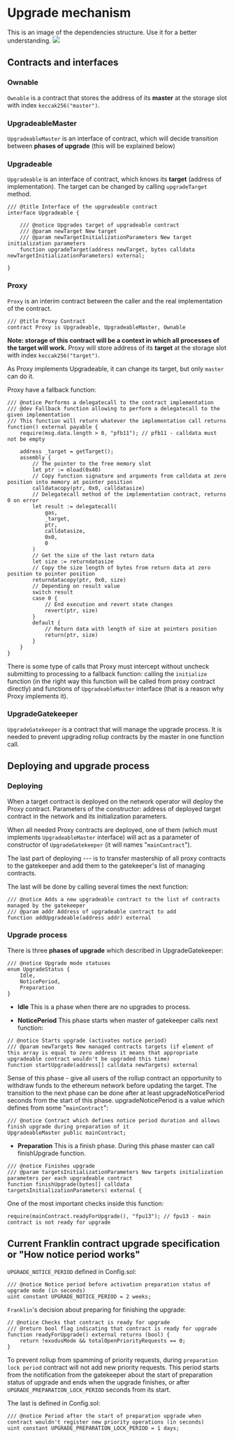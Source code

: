 # Upgrade mechanism

This is an image of the dependencies structure.
Use it for a better understanding.
![](https://i.imgur.com/nXRKt8a.png)

## Contracts and interfaces

### Ownable

`Ownable` is a contract that stores the address of its **master** at the storage slot with index `keccak256("master")`.

### UpgradeableMaster

`UpgradeableMaster` is an interface of contract, which will decide transition between **phases of upgrade** (this will be explained below)

### Upgradeable

`Upgradeable` is an interface of contract, which knows its **target** (address of implementation). The target can be changed by calling `upgradeTarget` method.

```sol
/// @title Interface of the upgradeable contract
interface Upgradeable {

    /// @notice Upgrades target of upgradeable contract
    /// @param newTarget New target
    /// @param newTargetInitializationParameters New target initialization parameters
    function upgradeTarget(address newTarget, bytes calldata newTargetInitializationParameters) external;

}
```

### Proxy

`Proxy` is an interim contract between the caller and the real implementation of the contract.

```sol
/// @title Proxy Contract
contract Proxy is Upgradeable, UpgradeableMaster, Ownable
```

**Note: storage of this contract will be a context in which all processes of the target will work.** Proxy will store address of its **target** at the storage slot with index `keccak256("target")`.

As Proxy implements Upgradeable, it can change its target, but only `master` can do it.

Proxy have a fallback function:

```sol
/// @notice Performs a delegatecall to the contract implementation
/// @dev Fallback function allowing to perform a delegatecall to the given implementation
/// This function will return whatever the implementation call returns
function() external payable {
    require(msg.data.length > 0, "pfb11"); // pfb11 - calldata must not be empty

    address _target = getTarget();
    assembly {
        // The pointer to the free memory slot
        let ptr := mload(0x40)
        // Copy function signature and arguments from calldata at zero position into memory at pointer position
        calldatacopy(ptr, 0x0, calldatasize)
        // Delegatecall method of the implementation contract, returns 0 on error
        let result := delegatecall(
            gas,
            _target,
            ptr,
            calldatasize,
            0x0,
            0
        )
        // Get the size of the last return data
        let size := returndatasize
        // Copy the size length of bytes from return data at zero position to pointer position
        returndatacopy(ptr, 0x0, size)
        // Depending on result value
        switch result
        case 0 {
            // End execution and revert state changes
            revert(ptr, size)
        }
        default {
            // Return data with length of size at pointers position
            return(ptr, size)
        }
    }
}
```

There is some type of calls that Proxy must intercept without uncheck submitting to processing to a fallback function: calling the `initialize` function (in the right way this function will be called from proxy contract directly) and functions of `UpgradeableMaster` interface (that is a reason why Proxy implements it).

### UpgradeGatekeeper

`UpgradeGatekeeper` is a contract that will manage the upgrade process. It is needed to prevent upgrading rollup contracts by the master in one function call.

## Deploying and upgrade process

### Deploying

When a target contract is deployed on the network operator will deploy the Proxy contract. Parameters of the constructor: address of deployed target contract in the network and its initialization parameters.

When all needed Proxy contracts are deployed, one of them (which must implements `UpgradeableMaster` interface) will act as a parameter of constructor of `UpgradeGatekeeper` (it will names "`mainContract`").

The last part of deploying --- is to transfer mastership of all proxy contracts to the gatekeeper and add them to the gatekeeper's list of managing contracts.

The last will be done by calling several times the next function:

```sol
/// @notice Adds a new upgradeable contract to the list of contracts managed by the gatekeeper
/// @param addr Address of upgradeable contract to add
function addUpgradeable(address addr) external
```

### Upgrade process

There is three **phases of upgrade** which described in UpgradeGatekeeper:

```sol
/// @notice Upgrade mode statuses
enum UpgradeStatus {
    Idle,
    NoticePeriod,
    Preparation
}
```

* **Idle**
This is a phase when there are no upgrades to process.

* **NoticePeriod**
This phase starts when master of gatekeeper calls next function:
```sol
// @notice Starts upgrade (activates notice period)
/// @param newTargets New managed contracts targets (if element of this array is equal to zero address it means that appropriate upgradeable contract wouldn't be upgraded this time)
function startUpgrade(address[] calldata newTargets) external
```
Sense of this phase - give all users of the rollup contract an opportunity to withdraw funds to the ethereum network before updating the target. The transition to the next phase can be done after at least upgradeNoticePeriod seconds from the start of this phase. upgradeNoticePeriod is a value which defines from some "`mainContract`":
```sol
/// @notice Contract which defines notice period duration and allows finish upgrade during preparation of it
UpgradeableMaster public mainContract;
```

* **Preparation**
This is a finish phase. During this phase master can call finishUpgrade function.
```sol
/// @notice Finishes upgrade
/// @param targetsInitializationParameters New targets initialization parameters per each upgradeable contract
function finishUpgrade(bytes[] calldata targetsInitializationParameters) external {
```

One of the most important checks inside this function:
```sol
require(mainContract.readyForUpgrade(), "fpu13"); // fpu13 - main contract is not ready for upgrade
```

## Current Franklin contract upgrade specification or "How notice period works"

`UPGRADE_NOTICE_PERIOD` defined in Config.sol:

```sol
/// @notice Notice period before activation preparation status of upgrade mode (in seconds)
uint constant UPGRADE_NOTICE_PERIOD = 2 weeks;
```

`Franklin`'s decision about preparing for finishing the upgrade:
```sol
// @notice Checks that contract is ready for upgrade
/// @return bool flag indicating that contract is ready for upgrade
function readyForUpgrade() external returns (bool) {
    return !exodusMode && totalOpenPriorityRequests == 0;
}
```

To prevent rollup from spamming of priority requests, during `preparation lock period` contract will not add new priority requests.
This period starts from the notification from the gatekeeper about the start of preparation status of upgrade and ends when the upgrade finishes, or after `UPGRADE_PREPARATION_LOCK_PERIOD` seconds from its start.

The last is defined in Config.sol:
```sol
/// @notice Period after the start of preparation upgrade when contract wouldn't register new priority operations (in seconds)
uint constant UPGRADE_PREPARATION_LOCK_PERIOD = 1 days;
```